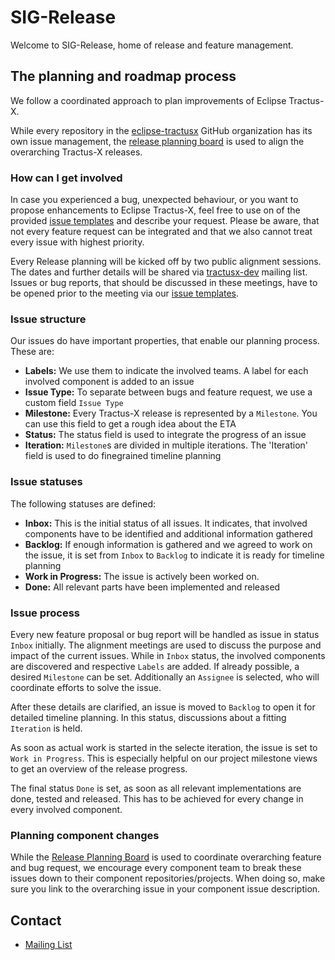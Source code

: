 # SIG-Release

Welcome to SIG-Release, home of release and feature management.

## The planning and roadmap process

We follow a coordinated approach to plan improvements of Eclipse Tractus-X.

While every repository in the [eclipse-tractusx](https://github.com/eclipse-tractusx) GitHub organization
has its own issue management, the [release planning board](https://github.com/orgs/eclipse-tractusx/projects/26)
is used to align the overarching Tractus-X releases.

### How can I get involved

In case you experienced a bug, unexpected behaviour, or you want to propose enhancements to Eclipse Tractus-X,
feel free to use on of the provided [issue templates](https://github.com/eclipse-tractusx/sig-project-management/issues/new/choose) and describe your request.
Please be aware, that not every feature request can be integrated and that we also cannot treat every issue with highest priority.

Every Release planning will be kicked off by two public alignment sessions. The dates and further details will be shared via
[tractusx-dev](https://accounts.eclipse.org/mailing-list/tractusx-dev) mailing list.
Issues or bug reports, that should be discussed in these meetings, have to be opened prior to the meeting via
our [issue templates](https://github.com/eclipse-tractusx/sig-project-management/issues/new/choose).

### Issue structure

Our issues do have important properties, that enable our planning process. These are:

- __Labels:__ We use them to indicate the involved teams. A label for each involved component is added to an issue
- __Issue Type:__ To separate between bugs and feature request, we use a custom field `Issue Type`
- __Milestone:__ Every Tractus-X release is represented by a `Milestone`. You can use this field to get a rough idea about the ETA
- __Status:__ The status field is used to integrate the progress of an issue
- __Iteration:__ `Milestone`s are divided in multiple iterations. The 'Iteration' field is used to do finegrained timeline planning

### Issue statuses

The following statuses are defined:

- __Inbox:__ This is the initial status of all issues. It indicates, that involved components have to be identified and additional information gathered
- __Backlog:__ If enough information is gathered and we agreed to work on the issue, it is set from `Inbox` to `Backlog` to indicate it is ready for timeline planning
- __Work in Progress:__ The issue is actively been worked on.
- __Done:__ All relevant parts have been implemented and released

### Issue process

Every new feature proposal or bug report will be handled as issue in status `Inbox` initially. The alignment meetings are used to discuss the purpose and impact of the current issues.
While in `Inbox` status, the involved components are discovered and respective `Labels` are added. If already possible, a desired `Milestone` can be set.
Additionally an `Assignee` is selected, who will coordinate efforts to solve the issue.

After these details are clarified, an issue is moved to `Backlog` to open it for detailed timeline planning. In this status, discussions about a fitting `Iteration` is held.

As soon as actual work is started in the selecte iteration, the issue is set to `Work in Progress`. This is especially helpful on our project milestone views to get an overview of the release progress.

The final status `Done` is set, as soon as all relevant implementations are done, tested and released. This has to be achieved for every change in every involved component.

### Planning component changes

While the [Release Planning Board](https://github.com/orgs/eclipse-tractusx/projects/26) is used to coordinate overarching feature and bug request,
we encourage every component team to break these issues down to their component repositories/projects.
When doing so, make sure you link to the overarching issue in your component issue description.


## Contact

- [Mailing List](https://accounts.eclipse.org/mailing-list/tractusx-dev)
